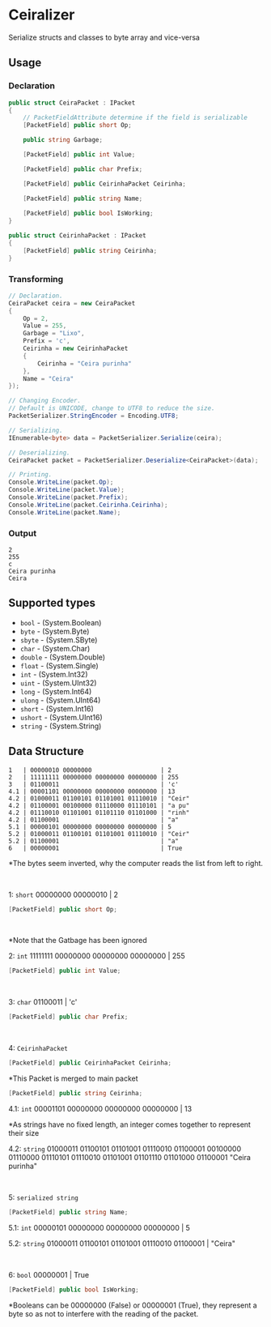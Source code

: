 # Ceiralizer

Serialize structs and classes to byte array and vice-versa

## Usage

### Declaration
```c#
public struct CeiraPacket : IPacket
{
    // PacketFieldAttribute determine if the field is serializable
    [PacketField] public short Op;

    public string Garbage;

    [PacketField] public int Value;

    [PacketField] public char Prefix;

    [PacketField] public CeirinhaPacket Ceirinha;

    [PacketField] public string Name;
    
    [PacketField] public bool IsWorking;
}

public struct CeirinhaPacket : IPacket
{
    [PacketField] public string Ceirinha;
}
```

### Transforming
```c#
// Declaration.
CeiraPacket ceira = new CeiraPacket
{
    Op = 2,
    Value = 255,
    Garbage = "Lixo",
    Prefix = 'c',
    Ceirinha = new CeirinhaPacket
    {
        Ceirinha = "Ceira purinha"
    },
    Name = "Ceira"
});

// Changing Encoder.
// Default is UNICODE, change to UTF8 to reduce the size.
PacketSerializer.StringEncoder = Encoding.UTF8;

// Serializing.
IEnumerable<byte> data = PacketSerializer.Serialize(ceira);

// Deserializing.
CeiraPacket packet = PacketSerializer.Deserialize<CeiraPacket>(data);

// Printing.
Console.WriteLine(packet.Op);
Console.WriteLine(packet.Value);
Console.WriteLine(packet.Prefix);
Console.WriteLine(packet.Ceirinha.Ceirinha);
Console.WriteLine(packet.Name);
```

### Output
```text
2
255
c
Ceira purinha
Ceira
```

## Supported types

- `bool` - (System.Boolean)
- `byte` - (System.Byte)
- `sbyte` - (System.SByte)
- `char` - (System.Char)
- `double` - (System.Double)
- `float` - (System.Single)
- `int` - (System.Int32)
- `uint` - (System.UInt32)
- `long` - (System.Int64)
- `ulong` - (System.UInt64)
- `short` - (System.Int16)
- `ushort` - (System.UInt16)
- `string` - (System.String)

## Data Structure

```text
1   | 00000010 00000000                   | 2
2   | 11111111 00000000 00000000 00000000 | 255
3   | 01100011                            | 'c'
4.1 | 00001101 00000000 00000000 00000000 | 13
4.2 | 01000011 01100101 01101001 01110010 | "Ceir"
4.2 | 01100001 00100000 01110000 01110101 | "a pu"
4.2 | 01110010 01101001 01101110 01101000 | "rinh"
4.2 | 01100001                            | "a"
5.1 | 00000101 00000000 00000000 00000000 | 5
5.2 | 01000011 01100101 01101001 01110010 | "Ceir"
5.2 | 01100001                            | "a"
6   | 00000001                            | True
```

*The bytes seem inverted, why the computer reads the list from left to right.

<br/>

1: `short` 00000000 00000010 | 2 
```c#
[PacketField] public short Op;
```

<br/>

*Note that the Gatbage has been ignored

2: `int` 11111111 00000000 00000000 00000000 | 255
```c#
[PacketField] public int Value;
```

<br/>

3: `char` 01100011 | 'c'
```c#
[PacketField] public char Prefix;
```

<br/>

4: `CeirinhaPacket`
```c#
[PacketField] public CeirinhaPacket Ceirinha;
```

*This Packet is merged to main packet

```c#
[PacketField] public string Ceirinha;
```

4.1: `int` 00001101 00000000 00000000 00000000 | 13

*As strings have no fixed length, an integer comes together to represent their size

4.2: `string` 01000011 01100101 01101001 01110010 01100001 00100000 01110000 01110101 01110010 01101001 01101110 01101000 01100001 "Ceira purinha"

<br/>

5: `serialized string`
```c#
[PacketField] public string Name;
```

5.1: `int` 00000101 00000000 00000000 00000000 | 5

5.2: `string` 01000011 01100101 01101001 01110010 01100001 | "Ceira"

<br/>

6: `bool` 00000001 | True
```c#
[PacketField] public bool IsWorking;
```

*Booleans can be 00000000 (False) or 00000001 (True), they represent a byte so as not to interfere with the reading of the packet.